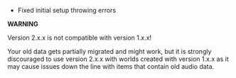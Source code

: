- Fixed initial setup throwing errors


**WARNING**

Version 2.x.x is not compatible with version 1.x.x!

Your old data gets partially migrated and might work, but it is strongly discouraged to use version 2.x.x
with worlds created with version 1.x.x as it may cause issues down the line with items that contain old audio data.
